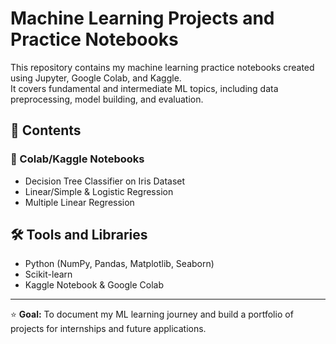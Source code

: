 # Machine Learning Projects and Practice Notebooks

This repository contains my machine learning practice notebooks created using Jupyter, Google Colab, and Kaggle.  
It covers fundamental and intermediate ML topics, including data preprocessing, model building, and evaluation.

## 📘 Contents

### 🧮 Colab/Kaggle Notebooks
- Decision Tree Classifier on Iris Dataset
- Linear/Simple & Logistic Regression
- Multiple Linear Regression

## 🛠️ Tools and Libraries
- Python (NumPy, Pandas, Matplotlib, Seaborn)
- Scikit-learn
- Kaggle Notebook & Google Colab

---

⭐ **Goal:** To document my ML learning journey and build a portfolio of projects for internships and future applications.
